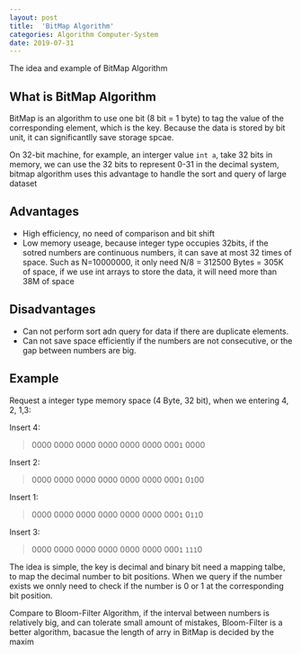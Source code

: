 ```yaml
---
layout: post
title:  'BitMap Algorithm'
categories: Algorithm Computer-System
date: 2019-07-31
---
```


The idea and example of BitMap Algorithm

## What is BitMap Algorithm

BitMap is an algorithm to use one bit (8 bit = 1 byte) to tag the value of the corresponding element, which is the key. Because the data is stored by bit unit, it can significantlly save storage spcae.

On 32-bit machine, for example, an interger value `int a`, take 32 bits in memory,  we can use the 32 bits to represent 0-31 in the decimal system, bitmap algorithm uses this advantage to handle the sort and query of large dataset

## Advantages

* High efficiency, no need of comparison and bit shift
* Low memory useage, because integer type occupies 32bits, if the sotred numbers are continuous numbers, it can save at most 32 times of space. Such as N=10000000, it only need N/8 = 312500 Bytes = 305K of space, if we use int arrays to store the data, it will need more than 38M of space

## Disadvantages

* Can not perform sort adn query for data if there are duplicate elements.
* Can not save space efficiently if the numbers are not consecutive, or the gap between numbers are big.

## Example

Request a integer type memory space (4 Byte, 32 bit), when we entering 4, 2, 1,3:

Insert 4:

> 0000 0000 0000 0000 0000 0000 000`1` 0000

Insert 2:

> 0000 0000 0000 0000 0000 0000 000`1` 0`1`00

Insert 1:

> 0000 0000 0000 0000 0000 0000 000`1` 0`11`0

Insert 3:

> 0000 0000 0000 0000 0000 0000 000`1` `111`0

The idea is simple, the key is decimal and binary bit need a mapping talbe, to map the decimal number to bit positions. When we query if the number exists we onnly need to check if the number is 0 or 1 at the corresponding bit position.

Compare to Bloom-Filter Algorithm, if the interval between numbers is relatively big, and can tolerate small amount of mistakes, Bloom-Filter is a better algorithm, bacasue the length of arry in BitMap is decided by the maxim
